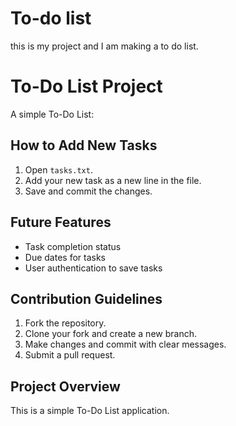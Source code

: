 # To-do list
this is my project and I am making a to do list.
# To-Do List Project

A simple To-Do List:

## How to Add New Tasks
1. Open `tasks.txt`.
2. Add your new task as a new line in the file.
3. Save and commit the changes.

## Future Features
- Task completion status
- Due dates for tasks
- User authentication to save tasks
## Contribution Guidelines
1. Fork the repository.
2. Clone your fork and create a new branch.
3. Make changes and commit with clear messages.
4. Submit a pull request.
## Project Overview
This is a simple To-Do List application.

